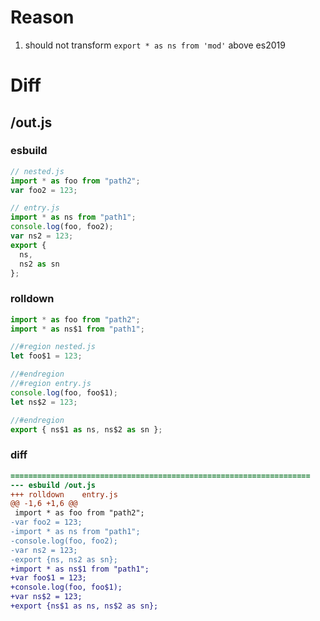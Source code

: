 # Reason
1. should not transform `export * as ns from 'mod'` above es2019
# Diff
## /out.js
### esbuild
```js
// nested.js
import * as foo from "path2";
var foo2 = 123;

// entry.js
import * as ns from "path1";
console.log(foo, foo2);
var ns2 = 123;
export {
  ns,
  ns2 as sn
};
```
### rolldown
```js
import * as foo from "path2";
import * as ns$1 from "path1";

//#region nested.js
let foo$1 = 123;

//#endregion
//#region entry.js
console.log(foo, foo$1);
let ns$2 = 123;

//#endregion
export { ns$1 as ns, ns$2 as sn };
```
### diff
```diff
===================================================================
--- esbuild	/out.js
+++ rolldown	entry.js
@@ -1,6 +1,6 @@
 import * as foo from "path2";
-var foo2 = 123;
-import * as ns from "path1";
-console.log(foo, foo2);
-var ns2 = 123;
-export {ns, ns2 as sn};
+import * as ns$1 from "path1";
+var foo$1 = 123;
+console.log(foo, foo$1);
+var ns$2 = 123;
+export {ns$1 as ns, ns$2 as sn};

```